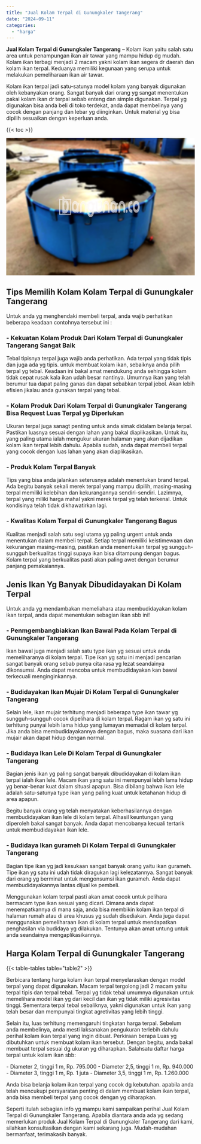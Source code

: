 ```yaml
---
title: "Jual Kolam Terpal di Gunungkaler Tangerang"
date: "2024-09-11"
categories: 
  - "harga"
---
```


**Jual Kolam Terpal di Gunungkaler Tangerang** – Kolam ikan yaitu salah satu area untuk penampungan ikan air tawar yang mampu hidup dg mudah. Kolam ikan terbagi menjadi 2 macam yakni kolam ikan segera dr daerah dan kolam ikan terpal. Keduanya memiliki kegunaan yang serupa untuk melakukan pemeliharaan ikan air tawar.

Kolam ikan terpal jadi satu-satunya model kolam yang banyak digunakan oleh kebanyakan orang. Sangat banyak dari orang yg sangat menentukan pakai kolam ikan dr terpal sebab enteng dan simple digunakan. Terpal yg digunakan bisa anda beli di toko terdekat, anda dapat membelinya yang cocok dengan panjang dan lebar yg diinginkan. Untuk material yg bisa dipilih sesuaikan dengan keperluan anda.

{{< toc >}}

![Jual Kolam Terpal di Gunungkaler Tangerang](/images/jual-kolam-terpal-18.png)

## Tips Memilih Kolam Kolam Terpal di Gunungkaler Tangerang

Untuk anda yg menghendaki membeli terpal, anda wajib perhatikan beberapa keadaan contohnya tersebut ini :

### \- Kekuatan Kolam Produk Dari Kolam Terpal di Gunungkaler Tangerang Sangat Baik

Tebal tipisnya terpal juga wajib anda perhatikan. Ada terpal yang tidak tipis dan juga ada yg tipis. untuk membuat kolam ikan, sebaiknya anda pilih terpal yg tebal. Keadaan ini bakal amat mendukung anda sehingga kolam tidak cepat rusak kala ikan udah besar nantinya. Umumnya ikan yang telah berumur tua dapat paling ganas dan dapat sebabkan terpal jebol. Akan lebih efisien jikalau anda gunakan terpal yang tebal.

### \- Kolam Produk Dari Kolam Terpal di Gunungkaler Tangerang Bisa Request Luas Terpal yg Diperlukan

Ukuran terpal juga sanagt penting untuk anda simak didalam belanja terpal. Pastikan luasnya sesuai dengan lahan yang bakal diaplikasikan. Untuk itu, yang paling utama ialah mengukur ukuran halaman yang akan dijadikan kolam ikan terpal lebih dahulu. Apabila sudah, anda dapat membeli terpal yang cocok dengan luas lahan yang akan diaplikasikan.

### \- Produk Kolam Terpal Banyak

Tips yang bisa anda jalankan seterusnya adalah menentukan brand terpal. Ada begitu banyak sekali merek terpal yang mampu dipilih, masing-masing terpal memiliki kelebihan dan kekurangannya sendiri-sendiri. Lazimnya, terpal yang miliki harga mahal yakni merek terpal yg telah terkenal. Untuk kondisinya telah tidak dikhawatirkan lagi.

### \- Kwalitas Kolam Terpal di Gunungkaler Tangerang Bagus

Kualitas menjadi salah satu segi utama yg paling urgent untuk anda menentukan dalam membeli terpal. Setiap terpal memiliki keistimewaan dan kekurangan masing-masing, pastikan anda menentukan terpal yg sungguh-sungguh berkualitas tinggi supaya ikan bisa ditampung dengan bagus. Kolam terpal yang berkualitas pasti akan paling awet dengan berumur panjang pemakaiannya.

## Jenis Ikan Yg Banyak Dibudidayakan Di Kolam Terpal

Untuk anda yg mendambakan memeliahara atau membudidayakan kolam ikan terpal, anda dapat menentukan sebagian ikan sbb ini!

### \- Penmgembangbiakkan Ikan Bawal Pada Kolam Terpal di Gunungkaler Tangerang

Ikan bawal juga menjadi salah satu type ikan yg sesuai untuk anda memeliharanya di kolam terpal. Tipe ikan yg satu ini menjadi pencarian sangat banyak orang sebab punya cita rasa yg lezat seandainya dikonsumsi. Anda dapat mencoba untuk membudidayakan kan bawal terkecuali menginginkannya.

### \- Budidayakan Ikan Mujair Di Kolam Terpal di Gunungkaler Tangerang

Selain lele, ikan mujair terhitung menjadi beberapa type ikan tawar yg sungguh-sungguh cocok dipelihara di kolam terpal. Ragam ikan yg satu ini terhitung punyai lebih lama hidup yang lumayan memadai di kolam terpal. Jika anda bisa membudidayakannya dengan bagus, maka suasana dari ikan mujair akan dapat hidup dengan normal.

### \- Budidaya Ikan Lele Di Kolam Terpal di Gunungkaler Tangerang

Bagian jenis ikan yg paling sangat banyak dibudidayakan di kolam ikan terpal ialah ikan lele. Macam ikan yang satu ini mempunyai lebih lama hidup yg benar-benar kuat dalam situasi apapun. Bisa dibilang bahwa ikan lele adalah satu-satunya type ikan yang paling kuat untuk ketahanan hidup di area apapun.

Begitu banyak orang yg telah menyatakan keberhasilannya dengan membudidayakan ikan lele di kolam terpal. Alhasil keuntungan yang diperoleh bakal sangat banyak. Anda dapat mencobanya kecuali tertarik untuk membudidayakan ikan lele.

### \- Budidaya Ikan gurameh Di Kolam Terpal di Gunungkaler Tangerang

Bagian tipe ikan yg jadi kesukaan sangat banyak orang yaitu ikan gurameh. Tipe ikan yg satu ini udah tidak diragukan lagi kelezatannya. Sangat banyak dari orang yg berminat untuk mengonsumsi ikan gurameh. Anda dapat membudidayakannya lantas dijual ke pembeli.

Menggunakan kolam terpal pasti akan amat cocok untuk pelihara bermacam type ikan sesuai yang dicari. Dimana anda dapat menempatkannya di mana saja, anda bisa membikin kolam ikan terpal di halaman rumah atau di area khusus yg sudah disediakan. Anda juga dapat menggunakan pemeliharaan ikan di kolam terpal untuk mendapatkan penghasilan via budidaya yg dilakukan. Tentunya akan amat untung untuk anda seandainya mengaplikasikannya.

## Harga Kolam Terpal di Gunungkaler Tangerang

{{< table-tables table="table2" >}}

Berbicara tentang harga kolam ikan terpal menyelaraskan dengan model terpal yang dapat digunakan. Macam terpal tergolong jadi 2 macam yaitu terpal tipis dan terpal tebal. Terpal yg tidak tebal umumnya digunakan untuk memelihara model ikan yg dari kecil dan ikan yg tidak miliki agresivitas tinggi. Sementara terpal tebal sebaliknya, yakni digunakan untuk ikan yang telah besar dan mempunyai tingkat agretivitas yang lebih tinggi.

Selain itu, luas terhitung memengaruhi tingkatan harga terpal. Sebelum anda membelinya, anda mesti laksanakan pengukuran terlebih dahulu perihal kolam ikan terpal yang ingin dibuat. Perkiraan berapa Luas yg dibutuhkan untuk membuat kolam ikan tersebut. Dengan begitu, anda bakal membuat terpal sesuai dg ukuran yg diharapkan. Salahsatu daftar harga terpal untuk kolam ikan sbb:

\- Diameter 2, tinggi 1 m, Rp. 795.000 - Diameter 2,5, tinggi 1 m, Rp. 940.000 - Diameter 3, tinggi 1 m, Rp. 1 juta - Diameter 3,5, tinggi 1 m, Rp. 1.260.000

Anda bisa belanja kolam ikan terpal yang cocok dg kebutuhan. apabila anda telah mencukupi persyaratan penting di dalam membuat kolam ikan terpal, anda bisa membeli terpal yang cocok dengan yg diharapkan.

Seperti itulah sebagian info yg mampu kami sampaikan perihal Jual Kolam Terpal di Gunungkaler Tangerang. Apabila diantara anda ada yg sedang memerlukan produk Jual Kolam Terpal di Gunungkaler Tangerang dari kami, silahkan konsultasikan dengan kami sekarang juga. Mudah-mudahan bermanfaat, terimakasih banyak.
